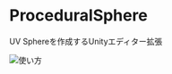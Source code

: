 # ProceduralSphere
UV Sphereを作成するUnityエディター拡張

![使い方](https://raw.githubusercontent.com/wiki/kojiokb/ProceduralSphere/images/HowToUse.gif)
